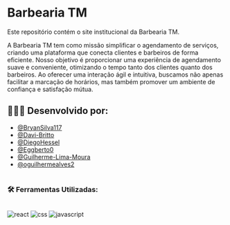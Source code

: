 
# Barbearia TM

Este repositório contém o site institucional da Barbearia TM.

A Barbearia TM tem como missão simplificar o agendamento de serviços, criando uma plataforma que conecta clientes e barbeiros de forma eficiente. Nosso objetivo é proporcionar uma experiência de agendamento suave e conveniente, otimizando o tempo tanto dos clientes quanto dos barbeiros. Ao oferecer uma interação ágil e intuitiva, buscamos não apenas facilitar a marcação de horários, mas também promover um ambiente de confiança e satisfação mútua.

## 👨🏽‍💻 Desenvolvido por:
  - [@BryanSilva117](https://github.com/BryanSilva117)
  - [@Davi-Britto](https://github.com/Davi-Britto)
  - [@DiegoHessel](https://github.com/DiegoHessel)
  - [@Eggberto0](https://github.com/Eggberto0)
  - [@Guilherme-Lima-Moura](https://github.com/Guilherme-Lima-Moura)
  - [@oguilhermealves2](https://github.com/oguilhermealves2)

#

### 🛠 Ferramentas Utilizadas:
<br>


<div align="left">
  <img aling="center" alt="react" src="https://img.shields.io/badge/React-20232A?style=for-the-badge&logo=react&logoColor=61DAFB">
  <img aling="center" alt="css" src="https://img.shields.io/badge/CSS-239120?&style=for-the-badge&logo=css3&logoColor=white">
  <img aling="center" alt="javascript" src="https://img.shields.io/badge/JavaScript-F7DF1E?style=for-the-badge&logo=javascript&logoColor=black">
</div>

#
